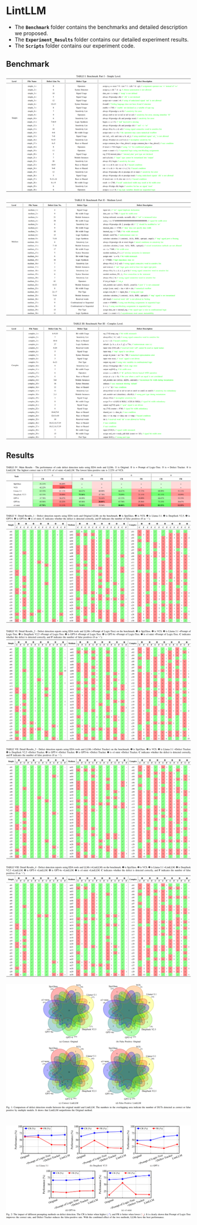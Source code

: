 # LintLLM
* The **`Benchmark`** folder contains the benchmarks and detailed description we proposed. <br/>
* The **`Experiment_Results`** folder contains our detailed experiment results. <br/>
* The **`Scripts`** folder contains our experiment code. <br/>

## Benchmark
![1_Benchmark_Simple](Benchmark/1_Benchmark_Simple.png)
<br/><br/>
![2_Benchmark_Medium](Benchmark/2_Benchmark_Medium.png)
<br/><br/>
![3_Benchmark_Complex](Benchmark/3_Benchmark_Complex.png)
## Results
![1_MainResults](Experiment_Results/1_MainResults.png)
<br/><br/>
![2_DetailResults_1](Experiment_Results/2_DetailResults_1.png)
<br/><br/>
![3_DetailResults_2](Experiment_Results/3_DetailResults_2.png)
<br/><br/>
![4_DetailResults_3](Experiment_Results/4_DetailResults_3.png)
<br/><br/>
![5_DetailResults_4](Experiment_Results/5_DetailResults_4.png)
<br/><br/>
![6_DetailResults_5](Experiment_Results/6_DetailResults_5.png)
<br/><br/><br/>
![7_DetailResults_6](Experiment_Results/7_DetailResults_6.png)

